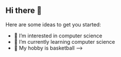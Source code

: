 ## Hi there 👋

Here are some ideas to get you started:

- 🔭 I’m interested in computer science
- 🌱 I’m currently learning computer science
- 👯 My hobby is basketball
-->
